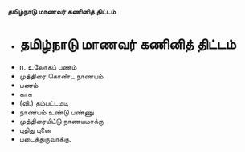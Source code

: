 **தமிழ்நாடு மாணவர் கணினித் திட்டம்**
- # தமிழ்நாடு மாணவர் கணினித் திட்டம்
- n. உலோகப் பணம்
- முத்திரை கொண்ட நாணயம்
- பணம்
- காசு
- (வி.) தம்பட்டமடி
- நாணயம் உண்டு பண்ணு
- முத்திரையிட்டு நாணயமாக்கு
- புதிது புனை
- படைத்துருவாக்கு.

